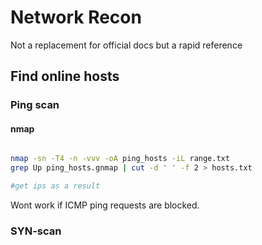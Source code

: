 # Network Recon

Not a replacement for official docs but a rapid reference

## Find online hosts

### Ping scan

#### nmap

```bash

nmap -sn -T4 -n -vvv -oA ping_hosts -iL range.txt
grep Up ping_hosts.gnmap | cut -d ' ' -f 2 > hosts.txt

#get ips as a result
```

Wont work if ICMP ping requests are blocked.

### SYN-scan